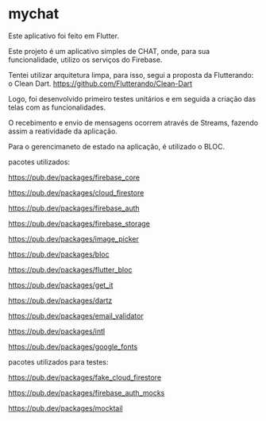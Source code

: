 # mychat

Este aplicativo foi feito em Flutter.

Este projeto é um aplicativo simples de CHAT, onde, para sua funcionalidade, utilizo os serviços do Firebase. 

Tentei utilizar arquitetura limpa, para isso, segui a proposta da Flutterando: o Clean Dart. 
https://github.com/Flutterando/Clean-Dart

Logo, foi desenvolvido primeiro testes unitários e em seguida a criação das telas com as funcionalidades. 

O recebimento e envio de mensagens ocorrem através de Streams, fazendo assim a reatividade da aplicação. 

Para o gerencimaneto de estado na aplicação, é utilizado o BLOC. 

pacotes utilizados:

https://pub.dev/packages/firebase_core

https://pub.dev/packages/cloud_firestore

https://pub.dev/packages/firebase_auth

https://pub.dev/packages/firebase_storage

https://pub.dev/packages/image_picker

https://pub.dev/packages/bloc

https://pub.dev/packages/flutter_bloc

https://pub.dev/packages/get_it

https://pub.dev/packages/dartz

https://pub.dev/packages/email_validator

https://pub.dev/packages/intl

https://pub.dev/packages/google_fonts

pacotes utilizados para testes:

https://pub.dev/packages/fake_cloud_firestore

https://pub.dev/packages/firebase_auth_mocks

https://pub.dev/packages/mocktail






